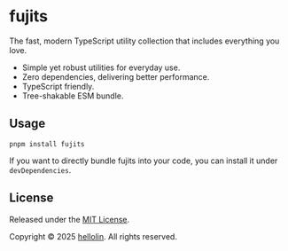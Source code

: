 # fujits

The fast, modern TypeScript utility collection that includes everything you love.

- Simple yet robust utilities for everyday use.
- Zero dependencies, delivering better performance.
- TypeScript friendly.
- Tree-shakable ESM bundle. 

## Usage

```shell
pnpm install fujits
```

If you want to directly bundle fujits into your code, you can install it under `devDependencies`.

## License

Released under the [MIT License](https://github.com/VLTHellolin/eslint-config/blob/main/LICENSE).

Copyright © 2025 [hellolin](https://hellolin.top). All rights reserved.
